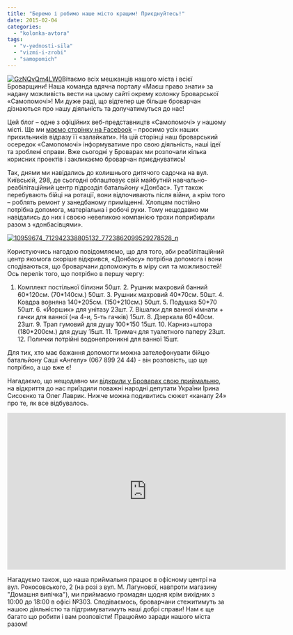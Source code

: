 ```yaml
---
title: "Беремо і робимо наше місто кращим! Приєднуйтесь!"
date: 2015-02-04
categories: 
  - "kolonka-avtora"
tags: 
  - "v-yednosti-sila"
  - "vizmi-i-zrobi"
  - "samopomich"
---
```


[![GzNQvQm4LW0](https://mpz.brovary.org/wp-content/uploads/2015/02/GzNQvQm4LW0.jpg)](https://mpz.brovary.org/wp-content/uploads/2015/02/GzNQvQm4LW0.jpg)Вітаємо всіх мешканців нашого міста і всієї Броварщини! Наша команда вдячна порталу «Маєш право знати» за надану можливість вести на цьому сайті окрему колонку Броварської «Самопомочі»! Ми дуже раді, що відтепер ще більше броварчан дізнаються про нашу діяльність та долучатимуться до нас!

Цей блог – одне з офіційних веб-представництв «Самопомочі» у нашому місті. Ще ми [маємо сторінку на Facebook](%20https://www.facebook.com/samopomich.brovary) – просимо усіх наших прихильників відразу її «залайкати». На цій сторінці наш броварський осередок «Самопомочі» інформуватиме про свою діяльність, наші ідеї та зроблені справи. Вже сьогодні у Броварах ми розпочали кілька корисних проектів і закликаємо броварчан приєднуватись!

Так, днями ми навідались до колишнього дитячого садочка на вул. Київській, 298, де сьогодні облаштовує свій майбутній навчально-реабілітаційний центр підрозділ батальйону «Донбас». Тут також перебувають бійці на ротації, вони відпочивають після війни, а крім того – роблять ремонт у занедбаному приміщенні. Хлопцям постійно потрібна допомога, матеріальна і робочі руки. Тому нещодавно ми навідались до них і своєю невеликою компанією трохи поприбирали разом з «донбасівцями».

[![10959674_712942338805132_7723862099529278528_n](https://mpz.brovary.org/wp-content/uploads/2015/02/10959674_712942338805132_7723862099529278528_n.jpg)](https://mpz.brovary.org/wp-content/uploads/2015/02/10959674_712942338805132_7723862099529278528_n.jpg)

Користуючись нагодою повідомляємо, що для того, аби реабілітаційний центр якомога скоріше відкрився, «Донбасу» потрібна допомога і вони сподіваються, що броварчани допоможуть в міру сил та можливостей! Ось перелік того, що потрібно в першу чергу:

1. Комплект постільної білизни 50шт. 2. Рушник махровий банний 60\*120см. (70\*140см.) 50шт. 3. Рушник махровий 40\*70см. 50шт. 4. Ковдра вовняна 140\*205см. (150\*210см.) 50шт. 5. Подушка 50\*70 50шт. 6. «Йоршик» для унітазу 23шт. 7. Вішалки для ванної кімнати + гачки для ванної (на 4-и, 5-ть гачків) 15шт. 8. Дзеркала 60\*40см. 23шт. 9. Трап гумовий для душу 100\*150 15шт. 10. Карниз+штора (180\*200см.) для душу 15шт. 11. Тримач для туалетного паперу 23шт. 12. Полички потрійні водонепроникні для ванної 15шт.

Для тих, хто має бажання допомогти можна зателефонувати бійцю батальйону Саші «Ангелу» (067 899 24 44) - він розповість, що ще потрібно, а що вже є!

Нагадаємо, що нещодавно ми [відкрили у Броварах свою приймальню](https://mpz.brovary.org/vizmi-i-zrobi-u-brovarah-prezentuvali-initsiativnu-grupu-samopomochi-foto/), на відкриття до нас приїздили поважні народні депутати України Ірина Сисоєнко та Олег Лаврик. Нижче можна подивитись сюжет «каналу 24» про те, як все відбувалось.

<iframe src="http://24tv.ua/jsp/nodecorate/jwpvideo.html?videoUrl=2015/01/535083&amp;imgUrl=_main.mp4.jpeg&amp;h=360&amp;w=640" width="640" height="360" frameborder="0" scrolling="no"></iframe>

Нагадуємо також, що наша приймальня працює в офісному центрі на вул. Рокосовського, 2 (на розі з вул. М. Лагунової, навпроти магазину "Домашня випічка"), ми приймаємо громадян щодня крім вихідних з 10:00 до 18:00 в офісі №303. Сподіваємось, броварчани стежитимуть за нашою діяльністю та підтримуватимуть наші добрі справи! Нам є ще багато що робити і вам розповісти! Працюймо заради нашого міста разом!
